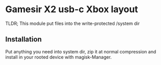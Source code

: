 # Gamesir X2 usb-c Xbox layout

TLDR; This module put files into the write-protected /system dir

## Installation

Put anything you need into system dir, zip it at normal compression and install in your rooted device with magisk-Manager.
